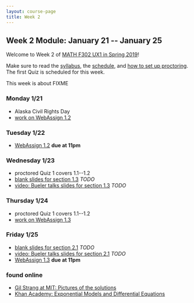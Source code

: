 ```yaml
---
layout: course-page
title: Week 2
---
```


## Week 2 Module: January 21 -- January 25

Welcome to Week 2 of [MATH F302 UX1 in Spring 2019](index.html)!

Make sure to read the [syllabus](syllabus.pdf), the [schedule](schedule.pdf), and [how to set up proctoring](proctoring.pdf).  The first Quiz is scheduled for this week.

This week is about FIXME

### Monday 1/21
* Alaska Civil Rights Day
* [work on WebAssign 1.2](https://www.webassign.net/)

### Tuesday 1/22
* [WebAssign 1.2](https://www.webassign.net/) **due at 11pm**

### Wednesday 1/23
* proctored Quiz 1 covers 1.1--1.2
* [blank slides for section 1.3](FIXME) _TODO_
* [video: Bueler talks  slides for section 1.3](FIXME) _TODO_

### Thursday 1/24
* proctored Quiz 1 covers 1.1--1.2
* [work on WebAssign 1.3](https://www.webassign.net/)

### Friday 1/25
* [blank slides for section 2.1](FIXME) _TODO_
* [video: Bueler talks  slides for section 2.1](FIXME) _TODO_
* [WebAssign 1.3](https://www.webassign.net/) **due at 11pm**

### found online
* [Gil Strang at MIT: Pictures of the solutions](https://www.youtube.com/watch?v=cDfWtSqGiBY)
* [Khan Academy: Exponential Models and Differential Equations](https://www.khanacademy.org/math/ap-calculus-ab/ab-differential-equations-new/ab-7-8/v/modeling-population-with-simple-differential-equation)

